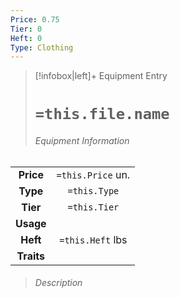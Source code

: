 ```yaml
---
Price: 0.75
Tier: 0
Heft: 0
Type: Clothing
---
```

> [!infobox|left]+ Equipment Entry
> # `=this.file.name`
> ###### Equipment Information
|            |                   |
|:----------:|:-----------------:|
| **Price**  | `=this.Price` un. |
| **Type** | `=this.Type` |
|  **Tier**  |   `=this.Tier`    |
| **Usage**  |                   |
|  **Heft**  | `=this.Heft` lbs  |
| **Traits** |                   |
> ###### *Description*
